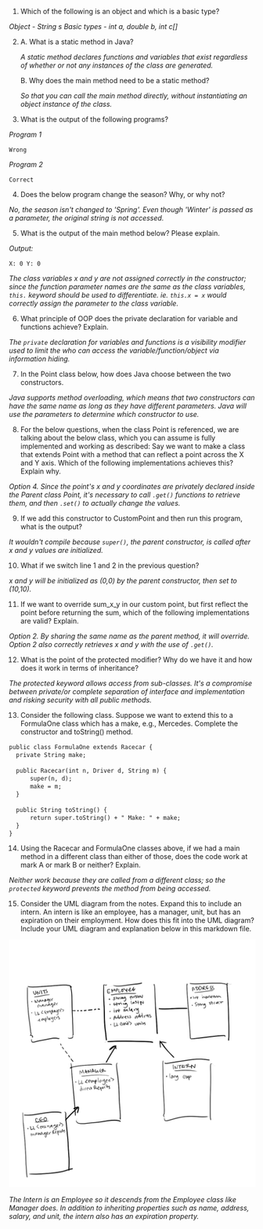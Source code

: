 1. Which of the following is an object and which is a basic type?

*Object - String s*
*Basic types - int a, double b, int c[]*

2. A. What is a static method in Java?

   *A static method declares functions and variables that exist regardless of whether or not any instances of the class are generated.*

    B. Why does the main method need to be a static method?

    *So that you can call the main method directly, without instantiating an object instance of the class.*

3. What is the output of the following programs?

  *Program 1*
  ```
  Wrong
  ```

  *Program 2*
  ```
  Correct
  ```

4. Does the below program change the season? Why, or why not?

  *No, the season isn't changed to 'Spring'. Even though 'Winter' is passed as a parameter, the original string is not accessed.*

5. What is the output of the main method below? Please explain.

  *Output:*
```
X: 0 Y: 0 
```
  *The class variables x and y are not assigned correctly in the constructor; since the function parameter names are the same as the class variables, ```this.``` keyword should be used to differentiate. ie. ```this.x = x``` would correctly assign the parameter to the class variable.*

6. What principle of OOP does the private declaration for variable and functions achieve? Explain.

  *The ```private``` declaration for variables and functions is a visibility modifier used to limit the who can access the variable/function/object via information hiding.*

7. In the Point class below, how does Java choose between the two constructors.

  *Java supports method overloading, which means that two constructors can have the same name as long as they have different parameters. Java will use the parameters to determine which constructor to use.*

8. For the below questions, when the class Point is referenced, we are talking about the below class, 
  which you can assume is fully implemented and working as described:
  Say we want to make a class that extends Point with a method that can reflect a point across the 
  X and Y axis. Which of the following implementations achieves this? Explain why. 

  *Option 4. Since the point's x and y coordinates are privately declared inside the Parent class Point, it's necessary to call ```.get()``` functions to retrieve them, and then ```.set()``` to actually change the values.*

9. If we add this constructor to CustomPoint and then run this program, what is the output?

  *It wouldn't compile because ```super()```, the parent constructor, is called after x and y values are initialized.*

10. What if we switch line 1 and 2 in the previous question?

  *x and y will be initialized as (0,0) by the parent constructor, then set to (10,10).*

11. If we want to override sum_x_y in our custom point, but first reflect the point before returning 
the sum, which of the following implementations are valid? Explain.

  *Option 2. By sharing the same name as the parent method, it will override. Option 2 also correctly retrieves x and y with the use of ```.get()```.*

12. What is the point of the protected modifier? Why do we have it and how does it work in terms of inheritance?

  *The protected keyword allows access from sub-classes. It's a compromise between private/or complete separation of interface and implementation and risking security with all public methods.*

13. Consider the following class. Suppose we want to extend this to a FormulaOne class which has a make, 
  e.g., Mercedes. Complete the constructor and toString() method.

  ```
public class FormulaOne extends Racecar {
    private String make;

    public Racecar(int n, Driver d, String m) {
        super(n, d);
        make = m; 
    }

    public String toString() {
        return super.toString() + " Make: " + make;
    }
}

  ```

14. Using the Racecar and FormulaOne classes above, if we had a main method in a different class than 
  either of those, does the code work at mark A or mark B or neither? Explain.

  *Neither work because they are called from a different class; so the ```protected``` keyword prevents the method from being accessed.*

15. Consider the UML diagram from the notes. Expand this to include an intern. An intern is like an 
  employee, has a manager, unit, but has an expiration on their employment. How does this fit into the 
  UML diagram? Include your UML diagram and explanation below in this markdown file.

![csci2113_ws_j2 UMD diagram](https://github.com/cminhng/cmn_csci2113_ws_j2/blob/main/csci2113_ws_j2.png)

  *The Intern is an Employee so it descends from the Employee class like Manager does. In addition to inheriting properties such as name, address, salary, and unit, the intern also has an expiration property.*
